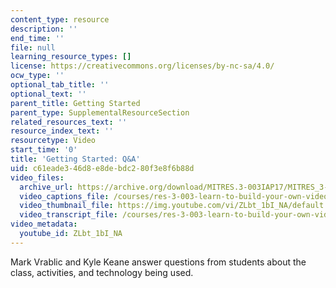 ```yaml
---
content_type: resource
description: ''
end_time: ''
file: null
learning_resource_types: []
license: https://creativecommons.org/licenses/by-nc-sa/4.0/
ocw_type: ''
optional_tab_title: ''
optional_text: ''
parent_title: Getting Started
parent_type: SupplementalResourceSection
related_resources_text: ''
resource_index_text: ''
resourcetype: Video
start_time: '0'
title: 'Getting Started: Q&A'
uid: c61eade3-46d8-e8de-bdc2-80f3e8f6b88d
video_files:
  archive_url: https://archive.org/download/MITRES.3-003IAP17/MITRES_3-003IAP17_Class_Activities_01_300k.mp4
  video_captions_file: /courses/res-3-003-learn-to-build-your-own-videogame-with-the-unity-game-engine-and-microsoft-kinect-january-iap-2017/0c1aec42d06051a9ae5b4acd13a74251_ZLbt_1bI_NA.vtt
  video_thumbnail_file: https://img.youtube.com/vi/ZLbt_1bI_NA/default.jpg
  video_transcript_file: /courses/res-3-003-learn-to-build-your-own-videogame-with-the-unity-game-engine-and-microsoft-kinect-january-iap-2017/242594b2e69d04788ca345ce06f32219_ZLbt_1bI_NA.pdf
video_metadata:
  youtube_id: ZLbt_1bI_NA
---
```


Mark Vrablic and Kyle Keane answer questions from students about the class, activities, and technology being used.

